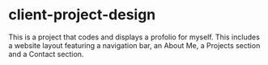 # client-project-design
This is a project that codes and displays a profolio for myself. This includes a website layout featuring a navigation bar, an About Me, a Projects section and a Contact section. 
